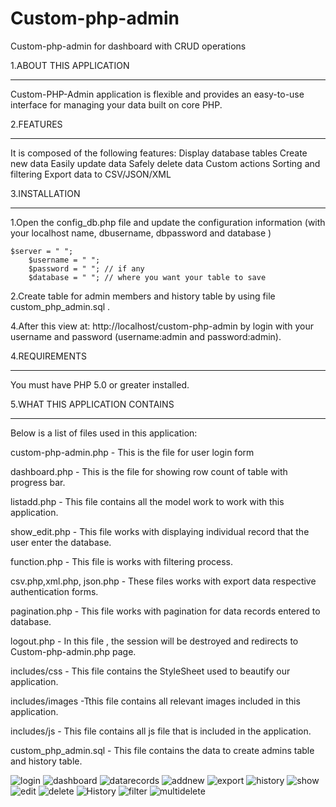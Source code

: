 Custom-php-admin
================

Custom-php-admin for dashboard  with CRUD operations



1.ABOUT THIS APPLICATION

******************************************

  Custom-PHP-Admin application is flexible and provides an easy-to-use interface for managing your data built on core PHP.

2.FEATURES

******************************************

 It is composed of the following features:
    Display database tables
    Create new data
    Easily update data
    Safely delete data
    Custom actions
    Sorting and filtering
    Export data to CSV/JSON/XML
 
3.INSTALLATION

******************************************
1.Open the config_db.php file and update the configuration information (with your localhost name, dbusername, dbpassword and database  ) 

  	$server = " ";
		$username = " ";
		$password = " "; // if any
		$database = " "; // where you want your table to save 

2.Create table for admin members and history table by using  file custom_php_admin.sql .
	
4.After this view at: http://localhost/custom-php-admin by login  with your username and password (username:admin  and password:admin).

4.REQUIREMENTS

******************************************

You must have PHP 5.0 or greater installed.

5.WHAT THIS APPLICATION CONTAINS

******************************************

Below is a list of files used in this application:

custom-php-admin.php - This is the file for user login form

dashboard.php - This is the file for showing row count of table with progress bar.

listadd.php - This file contains all  the model work to work with this application.

show_edit.php - This file works with displaying individual record that the user enter the database.

function.php - This file is works with filtering process.

csv.php,xml.php, json.php - These files works with export data respective authentication forms.

pagination.php - This file works with pagination for data records entered to database.

logout.php - In this file , the session will be destroyed and redirects  to Custom-php-admin.php page. 

includes/css - This file contains the  StyleSheet used to beautify our application.

includes/images -Tthis file contains all relevant images included in this application.

includes/js - This file contains all js file that is included in the application.

custom_php_admin.sql - This file contains the data to create admins table and history table.





<img style="max-width:100%;" src="https://github.com/rajitha-nyros/Custom-php-admin/blob/master/screenshots/login.JPG
" alt="login" title="login">
<img style="max-width:100%;" src="https://github.com/rajitha-nyros/Custom-php-admin/blob/master/screenshots/dashboard.JPG
" alt="dashboard" title="dashboard">
<img style="max-width:100%;" src="https://github.com/rajitha-nyros/Custom-php-admin/blob/master/screenshots/datarecords.JPG
" alt="datarecords" title="datarecords">
<img style="max-width:100%;" src="https://github.com/rajitha-nyros/Custom-php-admin/blob/master/screenshots/addnew.JPG
" alt="addnew" title="addnew">
<img style="max-width:100%;" src="https://github.com/rajitha-nyros/Custom-php-admin/blob/master/screenshots/export.JPG
" alt="export" title="export">
<img style="max-width:100%;" src="https://github.com/rajitha-nyros/Custom-php-admin/blob/master/screenshots/history.JPG
" alt="history" title="history">
<img style="max-width:100%;" src="https://github.com/rajitha-nyros/Custom-php-admin/blob/master/screenshots/show.JPG
" alt="show" title="show">
<img style="max-width:100%;" src="https://github.com/rajitha-nyros/Custom-php-admin/blob/master/screenshots/edit.JPG
" alt="edit" title="edit">
<img style="max-width:100%;" src="https://github.com/rajitha-nyros/Custom-php-admin/blob/master/screenshots/delete.JPG
" alt="delete" title="delete">
<img style="max-width:100%;" src="https://github.com/rajitha-nyros/Custom-php-admin/blob/master/screenshots/Historys.JPG
" alt="History" title="History">
<img style="max-width:100%;" src="https://github.com/rajitha-nyros/Custom-php-admin/blob/master/screenshots/filter.JPG
" alt="filter" title="filter">
<img style="max-width:100%;" src="https://github.com/rajitha-nyros/Custom-php-admin/blob/master/screenshots/multidelete.JPG
" alt="multidelete" title="multidelete">

